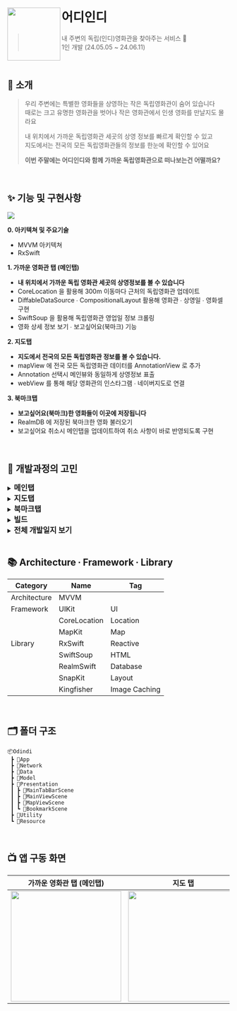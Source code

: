 
# 어디인디<img src="https://github.com/chldudqlsdl/Brown-Diary/assets/83645833/f2007359-317b-4148-b405-8f05871715fb" align=left width=120>

> 내 주변의 독립(인디)영화관을 찾아주는 서비스 🍿  
> 1인 개발 (24.05.05 ~ 24.06.11)

<br />

## 💭 소개

> 우리 주변에는 특별한 영화들을 상영하는 작은 독립영화관이 숨어 있습니다  
> 때로는 크고 유명한 영화관을 벗어나 작은 영화관에서 인생 영화를 만날지도 몰라요
> 
> 내 위치에서 가까운 독립영화관 세곳의 상영 정보를 빠르게 확인할 수 있고  
> 지도에서는 전국의 모든 독립영화관들의 정보를 한눈에 확인할 수 있어요
> 
> **이번 주말에는 어디인디와 함께 가까운 독립영화관으로 떠나보는건 어떨까요?**



<br />

## ✨ 기능 및 구현사항
<img src="https://github.com/chldudqlsdl/Brown-Diary/assets/83645833/882b842e-0129-4a9d-92d9-ca8a302cba6d" >

**0. 아키텍쳐 및 주요기술** 
  - MVVM 아키텍쳐
 - RxSwift 

**1. 가까운 영화관 탭 (메인탭)** 
  - **내 위치에서 가까운 독립 영화관 세곳의 상영정보를 볼 수 있습니다**
  - CoreLocation 을 활용해 300m 이동마다 근처의 독립영화관 업데이트
  - DiffableDataSource ∙ CompositionalLayout 활용해 영화관 ∙ 상영일 ∙ 영화셀 구현
  - SwiftSoup 을 활용해 독립영화관 영업일 정보 크롤링
  - 영화 상세 정보 보기 ∙ 보고싶어요(북마크) 기능

**2. 지도탭**
  - **지도에서 전국의 모든 독립영화관 정보를 볼 수 있습니다.**
  - mapView 에 전국 모든 독립영화관 데이터를 AnnotationView 로 추가
  - Annotation 선택시 메인뷰와 동일하게 상영정보 표출
  - webView 를 통해 해당 영화관의 인스타그램 ∙ 네이버지도로 연결

**3. 북마크탭**
 - **보고싶어요(북마크)한 영화들이 이곳에 저장됩니다**
  - RealmDB 에 저장된 북마크한 영화 불러오기
  - 보고싶어요 취소시 메인탭을 업데이트하여 취소 사항이 바로 반영되도록 구현


<br />


## 🤔 개발과정의 고민

<details>
<summary><strong style="font-size: 1.2em;">메인탭</strong></summary>

## 고민한 점

### RxSwift 도입으로 얻은 다양한 효과

**RxSwift를 사용해 비동기 작업의 흐름을 명확하게 표현하여 코드의 가독성과 유지보수성을 높임**

`selectedCinema`는`PublishSubject`로, 컬렉션뷰에서 선택된 영화관 인스턴스를 전달받는다. 이 인스턴스는 네트워크 요청을 담당하는 `Observable`에 전달되어 영화관의 상영 일정을 가져온다. 이때 `flatMap` 연산자를 사용하여 네트워크 요청을 비동기적으로 처리하고, `subscribe(on:)`을 통해 백그라운드 스레드에서 실행하도록 지정하였다. 네트워크 요청이 완료되면 결과인 영화관 영업일 리스트를 `selectedCinemaCalendar`라는 `PublishSubject`에 전달한다.

이렇게 RxSwift를 사용하면 비동기 작업의 시작부터 결과 처리까지의 흐름을 한눈에 파악할 수 있어 코드의 가독성과 유지보수성을 향상시킬 수 있었다.

```swift
selectedCinema
    .flatMap { cinema in
        return CinemaService.shared.fetchCinemaCalendar(cinema: cinema)
            .subscribe(on: ConcurrentDispatchQueueScheduler(qos: .background))
    }
    .do(onNext: { [weak self] _ in self?.isLoading.onNext(false)})
    .bind(to: selectedCinemaCalendar)
    .disposed(by: disposeBag)
```

**RxSwift의 다양한 Operator 를 적절히 사용하여 직관적으로 이해할 수 있는 코드를 작성함**

메인탭의 영화 상영 정보를(포스터 및 상영시간) 표시하기 위해서는 선택된 영화관(`selectedCinema` - Subject), 선택된 영화관의 상영 날짜 리스트(`selectedCinemaCalendar` - Subject), 그리고 선택된 날짜 인덱스(`didSelectDate` - Subject) 이 세가지 데이터가 모두 필요하다. 또한 이 세 데이터 중 하나라도 변경될 때마다 새로운 영화 상영 정보를 표시해야 한다.
이를 위해 `combineLatest` Operator 를 사용해 각 Subject가 방출하는 최신값을 결합한다. 각 Subject의 값이 변할 때마다 새로운 값이 결합되고 이를 통해 새로운 상영 정보를 요청하고 업데이트할 수 있다.
이와 같은 Operator 사용으로 적절한 기능 구현을 함과 동시에 코드의 직관성과 가독성을 높일 수 있었다.

```swift
Observable
    .combineLatest(selectedCinema, selectedCinemaCalendar, didSelectDate) { cinema, calendar, dateIndex -> (IndieCinema, String)? in
        return (cinema, calendar.alldays[dateIndex])
    }
    .flatMapLatest { cinemaAndDate in
        return CinemaService.shared.fetchCinemaSchedule(cinema: cinemaAndDate.0, date: cinemaAndDate.1)
    }
    .bind(to: selectedDateMovieSchedule)
    .disposed(by: disposeBag)
```

## TroubleShooting

### **flatMap 에서 flatMapLatest 로 변경**

**문제상황**

A코드를 보면 ‘선택된 영화관(`selectedCinema` - Subject)’ 에 따라서 ‘상영 날짜 리스트(`selectedCinemaCalendar` - Subject)’ 가 바뀌도록 연동되어 있다. 이는 영화관 마다 상영 날짜 리스트가 다르기 때문이다.
이 때문에  `selectedCinema` 가 바뀐다면 B코드에서는 `selectedCinema` 가 바뀔 때 한 번, `selectedCinemaCalendar` 가 바뀔 때 한 번, 총 두 번 순서대로 값이 전달되고 flatMap 을 통한 요청도 두 번 수행된다. 
B코드는 기존에 flatMapLatest 가 아니라, flatMap 으로 작성되었는데, flatMap 의 경우 값을 전달 받는 순서와 상관없이 비동기 처리가 끝난 순서대로 결과 값이 나온다. 이 때문에 `selectedCinemaCalendar` 가 바뀔 때 결합된 값에 의한 비동기 처리 결과 값이 먼저 나오고, 이후에 `selectedCinema` 가 바뀔 때 결합된 값에 의한 비동기 처리 결과 값이 나오면 다른 영화관의 상영 날짜 리스트를 기반으로 비동기 처리를 요청한 것이 된다.

**해결방법**

이 때문에 flatMap 을 flatMapLatest 로 변경했으며, 이는 결합된 값이 flatMapLatest 넘어간 순서에 따라 결과 값을 리턴해주는 것을 보장한다. 이에 더해 flatMapLatest 내부의 로직을 처리하는 도중  다른 값이 들어오면 기존의 로직 처리를 중단하고 새 값에 대한 로직 처리를 시작하기 때문에 불필요한 작업을 줄이는 효과도 얻을 수 있었다. 

```swift
// A코드
selectedCinema
    .flatMap { cinema in
        return CinemaService.shared.fetchCinemaCalendar(cinema: cinema)
            .subscribe(on: ConcurrentDispatchQueueScheduler(qos: .background))
    }
    .bind(to: selectedCinemaCalendar)
    .disposed(by: disposeBag)

// B코드 
Observable
    .combineLatest(selectedCinema, selectedCinemaCalendar, didSelectDate) { cinema, calendar, dateIndex -> (IndieCinema, String)? in
        return (cinema, calendar.alldays[dateIndex])
    }
    .flatMapLatest { cinemaAndDate in
        return CinemaService.shared.fetchCinemaSchedule(cinema: cinemaAndDate.0, date: cinemaAndDate.1)
    }
    .bind(to: selectedDateMovieSchedule)
    .disposed(by: disposeBag)
```

### **dequeueReusableCell 과 RxSwift 를 함께 사용할 때 주의점**

```swift
// MainViewController
movieDataSource = UICollectionViewDiffableDataSource(collectionView: movieCollectionView, cellProvider: { collectionView, indexPath, item in
    let cell = collectionView.dequeueReusableCell(withReuseIdentifier: "MovieCell", for: indexPath) as! MovieCell
    cell.viewModel = MovieCellViewModel(item)
    
    // 영화셀에서 포스터가 탭되면 영화 상세 정보 View 를 띄워줌
    cell.posterTapped
        .bind { [weak self] movieCode in
            self?.present(MovieDetailViewController(viewModel: MovieDetailViewModel(movieCode)), animated: true)
        }
        .disposed(by: cell.disposeBag)
    return cell
})
```

**문제상황**
영화셀의 포스터를 탭하면 탭 여부가 `posterTapped` - Subject 로 전달되어, `MainViewController` 에서 영화 상세 정보 뷰를 present 하도록 구현하였다. 하지만 간헐적으로 포스터를 한번만 탭하였는데도 상세 정보 뷰 컨트롤러(`MovieDetailViewController`) 가 중복되어 생성되는 경우가 발생하였다.

**원인**

원인은 셀이 dequeueReusableCell 이기 때문이다. 셀이 재사용될 때마다 `cell.posterTapped` 의 스트림이 계속 생겨났고 이 때문에 포스터를 여러번 탭한 것과 같은 결과가 발생한 것이다.

**해결방법**

셀이 재사용될 때마다 이전의 셀에서 생성되었던 RxSwift 스트림을 모두 제거해야 한다. 아래의 방식으로 DisposeBag 을 교체해 이전의 스트림을 제거하였다.

```swift
// MovieCell
override func prepareForReuse() {
    self.disposeBag = DisposeBag()
}
```

</details>

<details>
<summary><strong style="font-size: 1.2em;">지도탭</strong></summary>

## 고민한 점

  ### 라이브러리 쓰지 않고 RxSwift 와 Delegate 연결

프로젝트에서 CoreLocation 의 경우 CLLocationManagerDelegate 와 RxSwift 를 연결하기 위해서 RxCoreLocation 라이브러리를 사용하였다. 하지만 라이브러리와 RxSwift 사이의 버전이 맞지 않아 라이브러리 추가가 안되는 경우가 있었고, 향후 버전 문제로 에러가 발생할 수도 있다고 생각하였다. 

지도탭에서는 mapView 의 Annotation이 선택되었을 때의 감지를 MKMapViewDelegate 의 메서드를 통해 수행한다. 이를 위해 라이브러리를 사용하지 않고 직접 MKMapViewDelegate 와 RxSwift 을 연결하는 코드를 작성하였다. 

**MKMapViewDelegate 를 DelegateProxy 로 변환하도록 하는 RxMKMapViewDelegateProxy 클래스** 

```swift
class RxMKMapViewDelegateProxy: DelegateProxy<MKMapView, MKMapViewDelegate>, DelegateProxyType, MKMapViewDelegate {
    static func registerKnownImplementations() {
        self.register { mapview -> RxMKMapViewDelegateProxy in
            RxMKMapViewDelegateProxy(parentObject: mapview, delegateProxy: self)
        }
    }
    static func currentDelegate(for object: MKMapView) -> MKMapViewDelegate? {
        return object.delegate
    }
    static func setCurrentDelegate(_ delegate: MKMapViewDelegate?, to object: MKMapView) {
        object.delegate = delegate
    }
}
```

**MKMapViewDelegate 의 메서드를 Observable 로 변환하는 확장**

```swift
extension Reactive where Base: MKMapView {
    
    var delegate: DelegateProxy<MKMapView, MKMapViewDelegate> {
        return RxMKMapViewDelegateProxy.proxy(for: self.base)
    }
    
    var didSelect: Observable<MKAnnotationView> {
        return delegate.methodInvoked(#selector(MKMapViewDelegate.mapView(_:didSelect:)))
            .map { params in
                return params[1] as! MKAnnotationView
            }
    }
}
```

**RxSwift 와 RxMKMapViewDelegateProxy 연결한 사용례**

```swift
mapView.rx.didSelect
    .withLatestFrom(viewModel.coordinate) {(annotationView, coordinate) -> (String, CLLocationCoordinate2D)? in
        return (cinemaName, coordinate)
    }
      .bind { [weak self] (cinemaName, coordinate) in
        self?.configureSheet(cinemaName: cinemaName, coordinate: coordinate)
    }
```

</details>
  
<details>
<summary><strong style="font-size: 1.2em;">북마크탭</strong></summary>

 ## 고민한점

### RealmDB 데이터 삭제시 DiffableDataSource 와의 충돌

기존에는 영화 포스터 하단의 북마크 버튼을 누르면, 해당 영화가 RealmDB 에 추가된다. 북마크에 추가된 영화는 북마크 버튼이 보라색으로 바뀌며, 보라색 처리된 버튼을 누르면 북마크 취소를 해야하므로 해당 영화 인스턴스를 RealmDB 에서 Delete 해주었다.

북마크탭의 북마크된 영화들은 DiffableDataSource 를 통해 표시되고, 데이터에 변화가 일어나면 애니메이션과 함께 변경된 데이터가 표시된다

**문제상황**

그런데 북마크 취소 후 DiffableDataSource 가 변경되는 과정에서 
`Thread 1: "Object has been deleted or invalidated.”`
다음과 같은 에러메시지 표출과 함께 앱이 크래쉬된다

**원인**

DiffableDataSource 는 데이터가 변하면 변경전 데이터와 변경후 데이터의 상태를 비교해서 뷰를 갱신한다. 그래서 DiffableDataSource 변경전의 삭제된 데이터의 RealmObject 인스턴스에 접근하려 하는데, RealmDB에서는 삭제된 데이터에 대해서는 참조할 수 없도록 예외처리가 되어 있어 크래쉬가 발생하는 것

**해결방법**

```swift
class WatchLater: Object {
    @Persisted(primaryKey: true) var movieCode: String
    @Persisted var date: Date = Date()
    @Persisted var isDeleted: Bool = false
}
```

위와 같이 RealmObject 의 데이터 모델을 변경하여, 북마크 취소시 바로 DB 에서 삭제하지 않고 임시로 프로퍼티 `isDeleted` 만 true 로 바꿔준다. DiffableDataSource 를 통한 뷰의 갱신이 일어난 이후에 `isDeleted` 가 true 인 인스턴스만 따로 DB에서 삭제해주면 된다.
</details>
<details>
<summary><strong style="font-size: 1.2em;">빌드</strong></summary>

## TroubleShooting

### 두 라이브러리 간의 충돌

**문제상황**

<img src="https://github.com/chldudqlsdl/Brown-Diary/assets/83645833/b2598d1d-e76f-49ac-915e-511c95f2e70a" width=200>

계속해서 시뮬레이터로만 빌드하다가, 출시직전 실기기 빌드를 하는 과정에서 에러가 발생

**원인 및 문제해결**

<img src="https://github.com/chldudqlsdl/Brown-Diary/assets/83645833/95afb076-be58-4560-bd28-cda1984c5169" width=400>

TARGET → Libraries 를 살펴보면 RxCocoa 와 RxCocoa-Dynamic 두가지의 라이브러리가 추가되어 있음을 알 수 있다. 두가지의 라이브러리를 모두 추가하려고 시도해서 발생한 에러이며 둘 중 하나의 라이브러리만 남기고 나머지를 삭제하면 문제를 해결된다

**라이브러리의 종류와 각각의 특징**

라이브러리는 Xcode Target 의 일부로 빌드되지 않은 코드 및 데이터 조각이다. 라이브러리와 앱의 소스코드용 파일을 병합하는 프로세스를 Link 라고 하는데, 이 Link 방식에 따라 두가지 종류의 라이브러리로 분류된다. 각 라이브러리의 특징에 따라 취사선택해서 사용할 수 있다.

**StaticLibrary**

여러 라이브러리들이 Static linker 로 병합되고 병합된 결과가 내가 작성한 코드와 합쳐져서 executable file 이 만들어진다. exefile 이 커지므로, 메모리 공간이 커지고, 시작시간이 느리다. Library Update 시 다시 Link 해야 결과가 반영된다

**Dynamic Library**

linker 로 병합되는 것은 똑같은데, 병합된 결과의 참조만 exe file 에 포함되고 별도의 라이브러리 파일이 존재한다. 그래서 매번 앱을 실행할 때 마다 주소 공간에 로드되고, 런치하는데 시간이 오래 걸린다 (보통 StaticLibrary 보다 런치 시간이 더 길다)

**라이브러리 별로 빌드 산출물 폴더 ∙ 실행 파일이 어떻게 바뀌는지 실험**

**[실험 결과 링크](https://slowsteadybrown.notion.site/Library-63da20ea88374e91924bf3f7247f8e15?pvs=4)**
  
</details>
<details>
<summary><strong style="font-size: 1.2em;">전체 개발일지 보기</strong></summary>

<br />
  
**[전체 개발 일지 링크](https://slowsteadybrown.notion.site/266fc8054a4240d8aca1cc07f0155d0e?pvs=4)**
  
</details>

<br />

## 📚 Architecture ∙ Framework ∙ Library

| Category| Name | Tag |
| ---| --- | --- |
| Architecture| MVVM |  |
| Framework| UIKit | UI |
| | CoreLocation | Location    |
| | MapKit | Map |
|Library | RxSwift |Reactive  |
| | SwiftSoup | HTML  |
| | RealmSwift | Database |
| | SnapKit | Layout |
| | Kingfisher | Image Caching |

<br />

## 🗂 폴더 구조
~~~
📦Odindi
 ┣ 📂App
 ┣ 📂Network
 ┣ 📂Data
 ┣ 📂Model
 ┣ 📂Presentation
 ┃ ┣ 📂MainTabBarScene
 ┃ ┣ 📂MainViewScene
 ┃ ┣ 📂MapViewScene
 ┃ ┗ 📂BookmarkScene
 ┣ 📂Utility
 ┗ 📂Resource
~~~

<br />

## 📺 앱 구동 화면 
|가까운 영화관 탭 (메인탭)|지도 탭|북마크 탭|
|-|-|-|
|<img width="250" src="https://github.com/chldudqlsdl/Brown-Diary/assets/83645833/74a48c0a-8091-4d23-a479-dc087f51533f">|<img width="250" src="https://github.com/chldudqlsdl/Brown-Diary/assets/83645833/4f6932f3-fd25-403a-84ea-c760d6e76564">|<img width="250" src="https://github.com/chldudqlsdl/Brown-Diary/assets/83645833/811c02ff-02a3-498e-b69d-ac3b21ea2c8d">|


